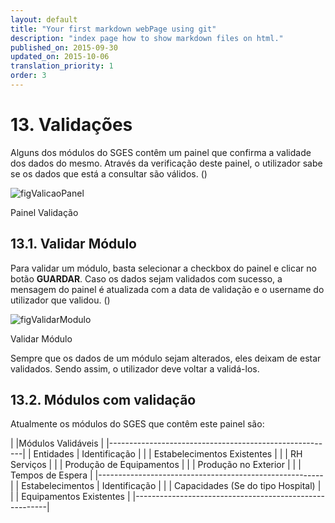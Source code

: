 ```yaml
---
layout: default
title: "Your first markdown webPage using git"
description: "index page how to show markdown files on html."
published_on: 2015-09-30
updated_on: 2015-10-06
translation_priority: 1
order: 3
---
```


# 13. Validações
<p id="validacao"></p>

Alguns dos módulos do SGES contêm um painel que confirma a validade dos dados do mesmo. Através da verificação deste painel, o utilizador sabe se os dados que está a consultar são válidos.
([](#figValicaoPanel))

![figValicaoPanel](img/pages/13_1.jpg)

<p class="caption" id="figValicaoPanel">Painel Validação</p>

## 13.1. Validar Módulo
<p id="validarModulo"></p>

Para validar um módulo, basta selecionar a checkbox do painel e clicar no botão **GUARDAR**. Caso os dados sejam validados com sucesso, a mensagem do painel é atualizada com a data de validação e o username do utilizador que validou.
([](#figValidarModulo))

![figValidarModulo](img/pages/13_1_1.jpg)
<p class="caption" id="figValidarModulo">Validar Módulo</p>

Sempre que os dados de um módulo sejam alterados, eles deixam de estar validados. Sendo assim, o utilizador deve voltar a validá-los.

## 13.2. Módulos com validação
<p id="modulosValidaveis"></p>

Atualmente os módulos do SGES que contêm este painel são:

|                  |Módulos Validáveis                   |
|--------------------------------------------------------|
| Entidades 	   | Identificação						 |
|           	   | Estabelecimentos Existentes		 |
|           	   | RH Serviços                         |
|           	   | Produção de Equipamentos            |
|           	   | Produção no Exterior                |
|           	   | Tempos de Espera                    |
|--------------------------------------------------------|
| Estabelecimentos | Identificação			     		 |
|                  | Capacidades (Se do tipo Hospital)	 |
|                  | Equipamentos Existentes             |
|--------------------------------------------------------|